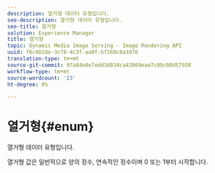 ```yaml
---
description: 열거형 데이터 유형입니다.
seo-description: 열거형 데이터 유형입니다.
seo-title: 열거형
solution: Experience Manager
title: 열거형
topic: Dynamic Media Image Serving - Image Rendering API
uuid: f6c802de-3c78-4c3f-aa9f-bf268c8a3076
translation-type: tm+mt
source-git-commit: 97a84e8e7edd3d834ca42069eae7c09c00d57938
workflow-type: tm+mt
source-wordcount: '23'
ht-degree: 0%

---
```



# 열거형{#enum}

열거형 데이터 유형입니다.

열거형 값은 일반적으로 양의 정수, 연속적인 정수이며 0 또는 1부터 시작합니다.
